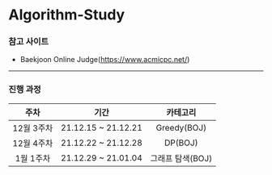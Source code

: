 # Algorithm-Study

### 참고 사이트
* Baekjoon Online Judge(https://www.acmicpc.net/)

---
### 진행 과정
| 주차 | 기간 | 카테고리 |
|:---:|:---:|:---:|
| 12월 3주차 | 21.12.15 ~ 21.12.21 | Greedy(BOJ) |
| 12월 4주차 | 21.12.22 ~ 21.12.28 | DP(BOJ) |
| 1월 1주차 | 21.12.29 ~ 21.01.04 | 그래프 탐색(BOJ) |
